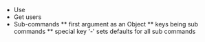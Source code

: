 * Use
* Get users
* Sub-commands
** first argument as an Object
** keys being sub commands
** special key '-' sets defaults for all sub commands
